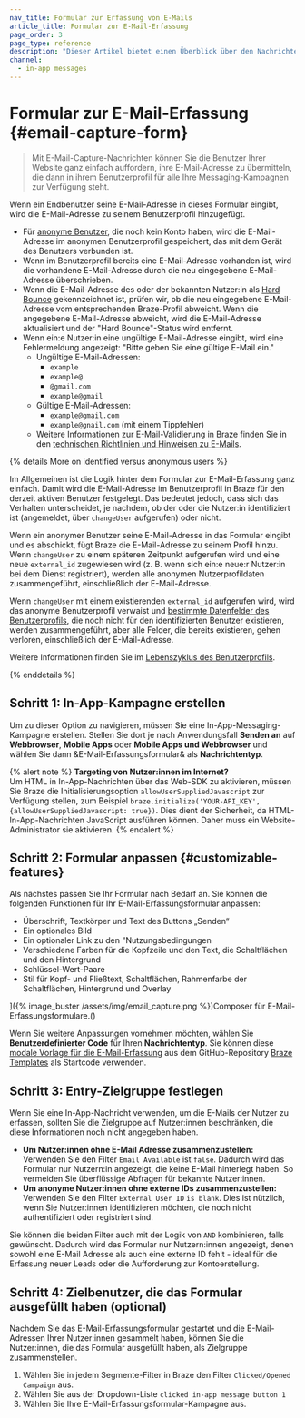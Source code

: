 ```yaml
---
nav_title: Formular zur Erfassung von E-Mails
article_title: Formular zur E-Mail-Erfassung
page_order: 3
page_type: reference
description: "Dieser Artikel bietet einen Überblick über den Nachrichtentyp E-Mail-Erfassung in der App."
channel:
  - in-app messages
---
```


# Formular zur E-Mail-Erfassung {#email-capture-form}

> Mit E-Mail-Capture-Nachrichten können Sie die Benutzer Ihrer Website ganz einfach auffordern, ihre E-Mail-Adresse zu übermitteln, die dann in ihrem Benutzerprofil für alle Ihre Messaging-Kampagnen zur Verfügung steht.

Wenn ein Endbenutzer seine E-Mail-Adresse in dieses Formular eingibt, wird die E-Mail-Adresse zu seinem Benutzerprofil hinzugefügt.

- Für [anonyme Benutzer]({{site.baseurl}}/user_guide/data_and_analytics/user_data_collection/user_profile_lifecycle/#anonymous-user-profiles), die noch kein Konto haben, wird die E-Mail-Adresse im anonymen Benutzerprofil gespeichert, das mit dem Gerät des Benutzers verbunden ist.
- Wenn im Benutzerprofil bereits eine E-Mail-Adresse vorhanden ist, wird die vorhandene E-Mail-Adresse durch die neu eingegebene E-Mail-Adresse überschrieben.
- Wenn die E-Mail-Adresse des oder der bekannten Nutzer:in als [Hard Bounce]({{site.baseurl}}/help/help_articles/email/email_bounces#email-bounces) gekennzeichnet ist, prüfen wir, ob die neu eingegebene E-Mail-Adresse vom entsprechenden Braze-Profil abweicht. Wenn die angegebene E-Mail-Adresse abweicht, wird die E-Mail-Adresse aktualisiert und der "Hard Bounce"-Status wird entfernt. 
- Wenn ein:e Nutzer:in eine ungültige E-Mail-Adresse eingibt, wird eine Fehlermeldung angezeigt: "Bitte geben Sie eine gültige E-Mail ein."
    - Ungültige E-Mail-Adressen: 
        - `example`
        - `example@`
        - `@gmail.com`
        - `example@gmail`
    - Gültige E-Mail-Adressen: 
        - `example@gmail.com`
        - `example@gnail.com` (mit einem Tippfehler)
    - Weitere Informationen zur E-Mail-Validierung in Braze finden Sie in den [technischen Richtlinien und Hinweisen zu E-Mails]({{site.baseurl}}/user_guide/message_building_by_channel/email/email_setup/email_validation/).

{% details More on identified versus anonymous users %}

Im Allgemeinen ist die Logik hinter dem Formular zur E-Mail-Erfassung ganz einfach. Damit wird die E-Mail-Adresse im Benutzerprofil in Braze für den derzeit aktiven Benutzer festgelegt. Das bedeutet jedoch, dass sich das Verhalten unterscheidet, je nachdem, ob der oder die Nutzer:in identifiziert ist (angemeldet, über `changeUser` aufgerufen) oder nicht.

Wenn ein anonymer Benutzer seine E-Mail-Adresse in das Formular eingibt und es abschickt, fügt Braze die E-Mail-Adresse zu seinem Profil hinzu. Wenn `changeUser` zu einem späteren Zeitpunkt aufgerufen wird und eine neue `external_id` zugewiesen wird (z. B. wenn sich ein:e neue:r Nutzer:in bei dem Dienst registriert), werden alle anonymen Nutzerprofildaten zusammengeführt, einschließlich der E-Mail-Adresse.

Wenn `changeUser` mit einem existierenden `external_id` aufgerufen wird, wird das anonyme Benutzerprofil verwaist und [bestimmte Datenfelder des Benutzerprofils]({{site.baseurl}}/api/endpoints/user_data/post_users_merge/#merge_updates-behavior), die noch nicht für den identifizierten Benutzer existieren, werden zusammengeführt, aber alle Felder, die bereits existieren, gehen verloren, einschließlich der E-Mail-Adresse.

Weitere Informationen finden Sie im [Lebenszyklus des Benutzerprofils]({{site.baseurl}}/user_guide/data/user_data_collection/user_profile_lifecycle/).

{% enddetails %}

## Schritt 1: In-App-Kampagne erstellen

Um zu dieser Option zu navigieren, müssen Sie eine In-App-Messaging-Kampagne erstellen. Stellen Sie dort je nach Anwendungsfall **Senden an** auf **Webbrowser**, **Mobile Apps** oder **Mobile Apps und Webbrowser** und wählen Sie dann &E-Mail-Erfassungsformular& als **Nachrichtentyp**.

{% alert note %}
**Targeting von Nutzer:innen im Internet?** <br>Um HTML in In-App-Nachrichten über das Web-SDK zu aktivieren, müssen Sie Braze die Initialisierungsoption `allowUserSuppliedJavascript` zur Verfügung stellen, zum Beispiel `braze.initialize('YOUR-API_KEY', {allowUserSuppliedJavascript: true})`. Dies dient der Sicherheit, da HTML-In-App-Nachrichten JavaScript ausführen können. Daher muss ein Website-Administrator sie aktivieren.
{% endalert %}

## Schritt 2: Formular anpassen {#customizable-features}

Als nächstes passen Sie Ihr Formular nach Bedarf an. Sie können die folgenden Funktionen für Ihr E-Mail-Erfassungsformular anpassen:

- Überschrift, Textkörper und Text des Buttons „Senden“
- Ein optionales Bild
- Ein optionaler Link zu den "Nutzungsbedingungen
- Verschiedene Farben für die Kopfzeile und den Text, die Schaltflächen und den Hintergrund
- Schlüssel-Wert-Paare
- Stil für Kopf- und Fließtext, Schaltflächen, Rahmenfarbe der Schaltflächen, Hintergrund und Overlay

]({% image_buster /assets/img/email_capture.png %})Composer für E-Mail-Erfassungsformulare.()

Wenn Sie weitere Anpassungen vornehmen möchten, wählen Sie **Benutzerdefinierter Code** für Ihren **Nachrichtentyp**. Sie können diese [modale Vorlage für die E-Mail-Erfassung](https://github.com/braze-inc/in-app-message-templates/tree/master/braze-templates/5-email-capture-modal) aus dem GitHub-Repository [Braze Templates](https://github.com/braze-inc/in-app-message-templates/tree/master/braze-templates) als Startcode verwenden.

## Schritt 3: Entry-Zielgruppe festlegen

Wenn Sie eine In-App-Nachricht verwenden, um die E-Mails der Nutzer zu erfassen, sollten Sie die Zielgruppe auf Nutzer:innen beschränken, die diese Informationen noch nicht angegeben haben.

- **Um Nutzer:innen ohne E-Mail Adresse zusammenzustellen:** Verwenden Sie den Filter `Email Available` ist `false`. Dadurch wird das Formular nur Nutzern:in angezeigt, die keine E-Mail hinterlegt haben. So vermeiden Sie überflüssige Abfragen für bekannte Nutzer:innen.
- **Um anonyme Nutzer:innen ohne externe IDs zusammenzustellen:** Verwenden Sie den Filter `External User ID` `is blank`. Dies ist nützlich, wenn Sie Nutzer:innen identifizieren möchten, die noch nicht authentifiziert oder registriert sind.

Sie können die beiden Filter auch mit der Logik von `AND` kombinieren, falls gewünscht. Dadurch wird das Formular nur Nutzern:innen angezeigt, denen sowohl eine E-Mail Adresse als auch eine externe ID fehlt - ideal für die Erfassung neuer Leads oder die Aufforderung zur Kontoerstellung.

## Schritt 4: Zielbenutzer, die das Formular ausgefüllt haben (optional)

Nachdem Sie das E-Mail-Erfassungsformular gestartet und die E-Mail-Adressen Ihrer Nutzer:innen gesammelt haben, können Sie die Nutzer:innen, die das Formular ausgefüllt haben, als Zielgruppe zusammenstellen.

1. Wählen Sie in jedem Segmente-Filter in Braze den Filter `Clicked/Opened Campaign` aus. 
2. Wählen Sie aus der Dropdown-Liste `clicked in-app message button 1`
3. Wählen Sie Ihre E-Mail-Erfassungsformular-Kampagne aus.

